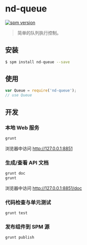 # nd-queue

[![spm version](http://spmjs.io/badge/nd-queue)](http://spmjs.io/package/nd-queue)

> 简单的队列执行控制。

## 安装

```bash
$ spm install nd-queue --save
```

## 使用

```js
var Queue = require('nd-queue');
// use Queue
```
## 开发

### 本地 Web 服务

```bash
grunt
```

浏览器中访问 http://127.0.0.1:8851

### 生成/查看 API 文档

```bash
grunt doc
grunt
```

浏览器中访问 http://127.0.0.1:8851/doc

### 代码检查与单元测试

```bash
grunt test
```

### 发布组件到 SPM 源

```bash
grunt publish
```
